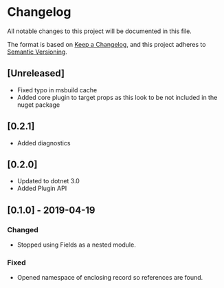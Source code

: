 # Changelog
All notable changes to this project will be documented in this file.

The format is based on [Keep a Changelog](https://keepachangelog.com/en/1.0.0/),
and this project adheres to [Semantic Versioning](https://semver.org/spec/v2.0.0.html).

## [Unreleased]
- Fixed typo  in msbuild cache
- Added core plugin to target props as this look to be not included in the nuget package

## [0.2.1]
- Added diagnostics
 
## [0.2.0]
- Updated to dotnet 3.0
- Added Plugin API

## [0.1.0] - 2019-04-19

### Changed
- Stopped using Fields as a nested module.

### Fixed
- Opened namespace of enclosing record so references are found.
